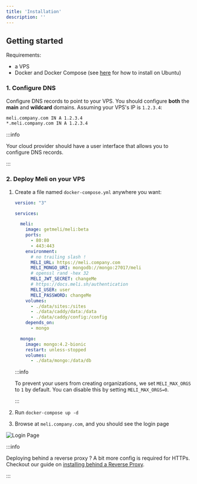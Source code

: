 ```yaml
---
title: 'Installation'
description: ''
---
```


## Getting started

Requirements:
- a VPS
- Docker and Docker Compose (see [here](https://docs.docker.com/engine/install/ubuntu/#install-docker-engine) for how to install on Ubuntu)

### 1. Configure DNS

Configure DNS records to point to your VPS. You should configure **both** the **main** and **wildcard** domains. Assuming your VPS's IP is `1.2.3.4`:

```txt
meli.company.com IN A 1.2.3.4
*.meli.company.com IN A 1.2.3.4
```

:::info

Your cloud provider should have a user interface that allows you to configure DNS records.

:::

### 2. Deploy Meli on your VPS

1. Create a file named `docker-compose.yml` anywhere you want:

    ```yaml
    version: "3"
    
    services:
    
      meli:
        image: getmeli/meli:beta
        ports:
          - 80:80
          - 443:443
        environment:
          # no trailing slash !
          MELI_URL: https://meli.company.com
          MELI_MONGO_URI: mongodb://mongo:27017/meli
          # openssl rand -hex 32
          MELI_JWT_SECRET: changeMe
          # https://docs.meli.sh/authentication
          MELI_USER: user
          MELI_PASSWORD: changeMe
        volumes:
          - ./data/sites:/sites
          - ./data/caddy/data:/data
          - ./data/caddy/config:/config
        depends_on:
          - mongo
    
      mongo:
        image: mongo:4.2-bionic
        restart: unless-stopped
        volumes:
          - ./data/mongo:/data/db
    ```
    
    :::info
    
    To prevent your users from creating organizations, we set `MELI_MAX_ORGS` to `1` by default. You can disable this by setting `MELI_MAX_ORGS=0`.
    
    :::
    
2. Run `docker-compose up -d`
3. Browse at `meli.company.com`, and you should see the login page

![Login Page](/img/docs/login-page.png)

:::info

Deploying behind a reverse proxy ? A bit more config is required for HTTPs. Checkout our guide
on [installing behind a Reverse Proxy](/configuration/reverse-proxy).

:::

